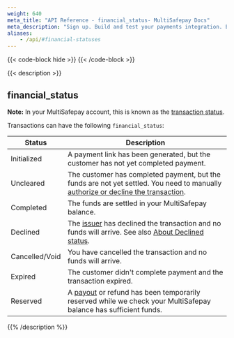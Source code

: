 ```yaml
---
weight: 640
meta_title: "API Reference - financial_status- MultiSafepay Docs"
meta_description: "Sign up. Build and test your payments integration. Explore our products and services. Use our API Reference, SDKs, and wrappers. Get support."
aliases:
    - /api/#financial-statuses
---
```

{{< code-block hide >}}
{{< /code-block >}}

{{< description >}}
## financial_status

**Note:** In your MultiSafepay account, this is known as the [transaction status](/api/multisafepay-statuses/).

Transactions can have the following `financial_status`:

| Status   | Description  |
|---|-------|
| Initialized        | A payment link has been generated, but the customer has not yet completed payment.      |
| Uncleared      | The customer has completed payment, but the funds are not yet settled. You need to manually [authorize or decline the transaction](/faq/finance/evaluating-uncleared-card-transactions/).   |
| Completed        | The funds are settled in your MultiSafepay balance. |
| Declined         | The [issuer](/getting-started/glossary/#issuer) has declined the transaction and no funds will arrive. See also [About Declined status](/payments/methods/credit-and-debit-cards/user-guide/declined-status/).  |
| Cancelled/Void        | You have cancelled the transaction and no funds will arrive.
| Expired          | The customer didn't complete payment and the transaction expired. |
| Reserved         | A [payout](/faq/general/multisafepay-glossary/#payout) or refund has been temporarily reserved while we check your MultiSafepay balance has sufficient funds. |

{{% /description %}}
